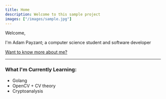 ```yaml
---
title: Home
description: Welcome to this sample project
images: ["/images/sample.jpg"]
---
```


Welcome,

I'm Adam Payzant; a computer science student and software developer


[Want to know more about me?](/about "Get to know me better")

---

### What I'm Currently Learning:
* Golang
* OpenCV + CV theory
* Cryptoanalysis
